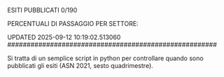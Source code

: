 ESITI PUBBLICATI 0/190 

PERCENTUALI DI PASSAGGIO PER SETTORE:

UPDATED 2025-09-12 10:19:02.513060
###################################################### 

Si tratta di un semplice script in python per controllare quando sono pubblicati gli esiti (ASN 2021, sesto quadrimestre).

